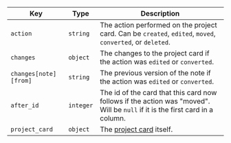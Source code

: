 Key | Type | Description
----|------|-------------
`action`|`string` | The action performed on the project card. Can be `created`, `edited`, `moved`, `converted`, or `deleted`.
`changes`|`object` | The changes to the project card if the action was `edited` or `converted`.
`changes[note][from]` |`string` | The previous version of the note if the action was `edited` or `converted`.
`after_id`|`integer` | The id of the card that this card now follows if the action was "moved". Will be `null` if it is the first card in a column.
`project_card`|`object` | The [project card](/v3/projects/cards) itself.